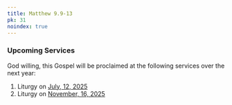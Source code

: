 ```yaml
---
title: Matthew 9.9-13
pk: 31
noindex: true
---
```


### Upcoming Services

God willing, this Gospel will be proclaimed at the following services over the next year:


1. Liturgy on [July, 12, 2025](https://orthocal.info/readings/gregorian/2025/07/12/)
1. Liturgy on [November, 16, 2025](https://orthocal.info/readings/gregorian/2025/11/16/)
